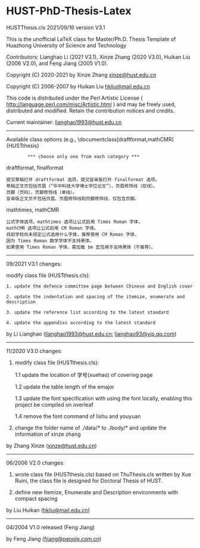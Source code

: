 # HUST-PhD-Thesis-Latex


HUSTThesis.cls 2021/09/16 version V3.1

This is the unofficial LaTeX class for Master/Ph.D. Thesis Template of Huazhong University of Science and Technology


Contributors: Lianghao Li (2021 V3.1), Xinze Zhang (2020 V3.0), Huikan Liu (2006 V2.0), and Feng Jiang (2005 V1.0). 

Copyright (C) 2020-2021 by Xinze Zhang <xinze@hust.edu.cn>

Copyright (C) 2006-2007 by Huikan Liu <hkliu@mail.edu.cn>

This code is distributed under the Perl Artistic License
( http://language.perl.com/misc/Artistic.html )
and may be freely used, distributed and modified.
Retain the contribution notices and credits.

Current maintainer: 
lianghao1993@hust.edu.cn


**********************************************************************

Available class options
(e.g., \documentclass[draftformat,mathCMR]{HUSTthesis}

            *** choose only one from each category ***

draftformat, finalformat

    提交草稿打开 draftformat 选项，提交盲审版打开 finalformat 选项。
    草稿正文页包括页眉（“华中科技大学博士学位论文”），页眉修饰线（双线）。
    页脚（页码），页脚修饰线（单线）。
    盲审版正文页不包括页眉、页眉修饰线和页脚修饰线，仅包含页脚。
    
mathtimes, mathCMR

    公式字体选项，mathtimes 选项让公式启用 Times Roman 字体，
    mathCMR 选项让公式启用 CM Roman 字体。
    目前学校尚未规定公式选用什么字体，推荐使用 CM Roman 字体，
    因为 Times Roman 数学字体不支持黑体。
    如果使用 Times Roman 字体，需加载 bm 宏包用于支持黑体（不推荐）。

*******
09/2021 V3.1 changes:

modify class file (HUSTthesis.cls):

    1. update the defence committee page between Chinese and English cover

    2. update the indentation and spacing of the itemize, enumerate and description

    3. update the reference list according to the latest standard

    4. update the appendixs according to the latest standard

 by Li Lianghao (lianghao1993@hust.edu.cn; lianghao93@vip.qq.com)

*******
11/2020 V3.0 changes:
1. modify class file (HUSTthesis.cls):

    1.1 update the location of 学号(xuehao) of covering page

    1.2 update the table length of the emajor

    1.3 update the font specification with using the font locally, enabling this project be compiled on overleaf

    1.4 remove the font command of lishu and youyuan

2. change the folder name of ./data/* to ./body/* and update the information of xinze zhang

 by Zhang Xinze (xinze@hust.edu.cn)
 
 *******

 06/2006 V2.0 changes:

 1. wrote class file (HUSTthesis.cls) based on ThuThesis.cls written by
    Xue Ruini, the class file is designed for Doctoral Thesis of HUST.

 2. define new Itemize, Enumerate and Description environments with compact spacing

 by Liu Huikan (hkliu@mail.edu.cn)

*******

 04/2004 V1.0 released (Feng Jiang)


 by Feng Jiang (fjiang@people.com.cn)
